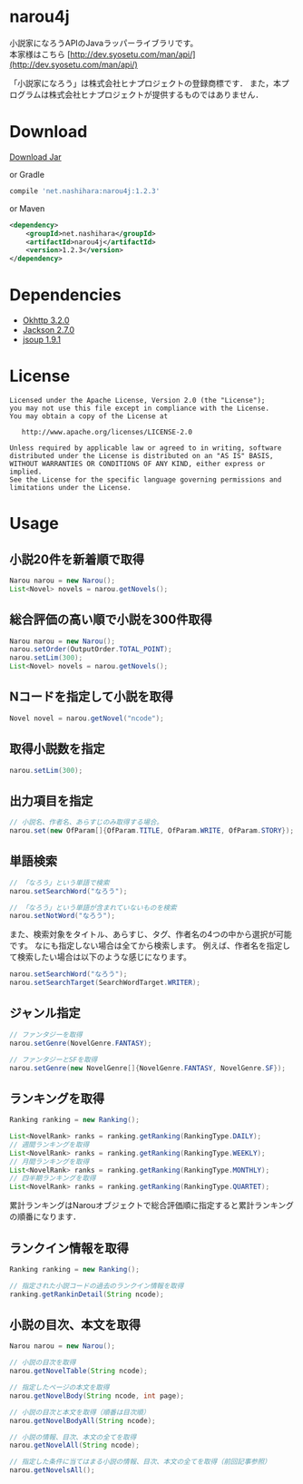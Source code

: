 # narou4j
小説家になろうAPIのJavaラッパーライブラリです。  
本家様はこちら [http://dev.syosetu.com/man/api/](http://dev.syosetu.com/man/api/)

「小説家になろう」は株式会社ヒナプロジェクトの登録商標です．
また，本プログラムは株式会社ヒナプロジェクトが提供するものではありません．

# Download
[Download Jar](http://search.maven.org/remotecontent?filepath=net/nashihara/narou4j/1.2.3/narou4j-1.2.3.jar)

or Gradle  
```gradle
compile 'net.nashihara:narou4j:1.2.3'
```

or Maven  
```xml
<dependency>
    <groupId>net.nashihara</groupId>
    <artifactId>narou4j</artifactId>
    <version>1.2.3</version>
</dependency>
```

# Dependencies
* [Okhttp 3.2.0](https://github.com/square/okhttp)
* [Jackson 2.7.0](https://github.com/FasterXML/jackson)
* [jsoup 1.9.1](https://jsoup.org/)

# License
```
Licensed under the Apache License, Version 2.0 (the "License");
you may not use this file except in compliance with the License.
You may obtain a copy of the License at

   http://www.apache.org/licenses/LICENSE-2.0

Unless required by applicable law or agreed to in writing, software
distributed under the License is distributed on an "AS IS" BASIS,
WITHOUT WARRANTIES OR CONDITIONS OF ANY KIND, either express or implied.
See the License for the specific language governing permissions and
limitations under the License.
```

# Usage
## 小説20件を新着順で取得  
```Java
Narou narou = new Narou();
List<Novel> novels = narou.getNovels();
```

## 総合評価の高い順で小説を300件取得
```java
Narou narou = new Narou();
narou.setOrder(OutputOrder.TOTAL_POINT);
narou.setLim(300);
List<Novel> novels = narou.getNovels();
```

## Nコードを指定して小説を取得
```java
Novel novel = narou.getNovel("ncode");
```

## 取得小説数を指定
```java
narou.setLim(300);
```

## 出力項目を指定

```java
// 小説名、作者名、あらすじのみ取得する場合。
narou.set(new OfParam[]{OfParam.TITLE, OfParam.WRITE, OfParam.STORY});
```

## 単語検索
```java
// 「なろう」という単語で検索
narou.setSearchWord("なろう");

// 「なろう」という単語が含まれていないものを検索
narou.setNotWord("なろう");
```

また、検索対象をタイトル、あらすじ、タグ、作者名の4つの中から選択が可能です。
なにも指定しない場合は全てから検索します。
例えば、作者名を指定して検索したい場合は以下のような感じになります。

```java
narou.setSearchWord("なろう");
narou.setSearchTarget(SearchWordTarget.WRITER);
```

## ジャンル指定
```java
// ファンタジーを取得
narou.setGenre(NovelGenre.FANTASY);

// ファンタジーとSFを取得
narou.setGenre(new NovelGenre[]{NovelGenre.FANTASY, NovelGenre.SF});
```

## ランキングを取得
```Java
Ranking ranking = new Ranking();

List<NovelRank> ranks = ranking.getRanking(RankingType.DAILY);
// 週間ランキングを取得
List<NovelRank> ranks = ranking.getRanking(RankingType.WEEKLY);
// 月間ランキングを取得
List<NovelRank> ranks = ranking.getRanking(RankingType.MONTHLY);
// 四半期ランキングを取得
List<NovelRank> ranks = ranking.getRanking(RankingType.QUARTET);
```

累計ランキングはNarouオブジェクトで総合評価順に指定すると累計ランキングの順番になります．

## ランクイン情報を取得
```java
Ranking ranking = new Ranking();

// 指定された小説コードの過去のランクイン情報を取得
ranking.getRankinDetail(String ncode);
```

## 小説の目次、本文を取得
```java
Narou narou = new Narou();

// 小説の目次を取得
narou.getNovelTable(String ncode);

// 指定したページの本文を取得
narou.getNovelBody(String ncode, int page);

// 小説の目次と本文を取得（順番は目次順）
narou.getNovelBodyAll(String ncode);

// 小説の情報、目次、本文の全てを取得
narou.getNovelAll(String ncode);

// 指定した条件に当てはまる小説の情報、目次、本文の全てを取得（前回記事参照）
narou.getNovelsAll();
```
